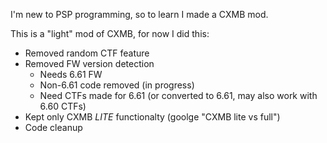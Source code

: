 I'm new to PSP programming, so to learn I made a CXMB mod.

This is a "light" mod of CXMB, for now I did this:
 * Removed random CTF feature
 * Removed FW version detection
    * Needs 6.61 FW
    * Non-6.61 code removed (in progress)
    * Need CTFs made for 6.61 (or converted to 6.61, may also work with 6.60 CTFs)
 * Kept only CXMB *LITE* functionalty (goolge "CXMB lite vs full")
 * Code cleanup
